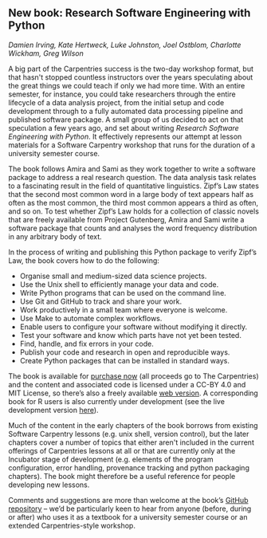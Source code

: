## New book: Research Software Engineering with Python

*Damien Irving, Kate Hertweck, Luke Johnston, Joel Ostblom, Charlotte Wickham, Greg Wilson*

A big part of the Carpentries success is the two-day workshop format,
but that hasn't stopped countless instructors over the years speculating
about the great things we could teach if only we had more time.
With an entire semester, for instance,
you could take researchers through the entire lifecycle of a data analysis project,
from the initial setup and code development
through to a fully automated data processing pipeline and published software package.
A small group of us decided to act on that speculation a few years ago,
and set about writing *Research Software Engineering with Python*.
It effectively represents our attempt at lesson materials for a Software Carpentry workshop
that runs for the duration of a university semester course. 

The book follows Amira and Sami as they work together to write a software package to address a real research question.
The data analysis task relates to a fascinating result in the field of quantitative linguistics.
Zipf’s Law states that the second most common word in a large body of text appears half as often as the most common,
the third most common appears a third as often, and so on.
To test whether Zipf’s Law holds for a collection of classic novels that are freely available from Project Gutenberg,
Amira and Sami write a software package that counts and analyses the word frequency distribution in any arbitrary body of text.

In the process of writing and publishing this Python package to verify Zipf’s Law, the book covers how to do the following:

- Organise small and medium-sized data science projects.
- Use the Unix shell to efficiently manage your data and code.
- Write Python programs that can be used on the command line.
- Use Git and GitHub to track and share your work.
- Work productively in a small team where everyone is welcome.
- Use Make to automate complex workflows.
- Enable users to configure your software without modifying it directly.
- Test your software and know which parts have not yet been tested.
- Find, handle, and fix errors in your code.
- Publish your code and research in open and reproducible ways.
- Create Python packages that can be installed in standard ways.

The book is available for
[purchase now](https://www.routledge.com/Research-Software-Engineering-with-Python-Building-software-that-makes/Irving-Hertweck-Johnston-Ostblom-Wickham-Wilson/p/book/9780367698324)
(all proceeds go to The Carpentries)
and the content and associated code is licensed under a CC-BY 4.0 and MIT License,
so there’s also a freely available [web version](https://merely-useful.tech/py-rse/).
A corresponding book for R users is also currently under development
(see the live development version [here](https://merely-useful.tech/r-rse/)).

Much of the content in the early chapters of the book borrows from existing Software Carpentry lessons (e.g. unix shell, version control),
but the later chapters cover a number of topics that either aren't included in the current offerings of Carpentries lessons at all
or that are currently only at the Incubator stage of development
(e.g. elements of the program configuration, error handling, provenance tracking and python packaging chapters).
The book might therefore be a useful reference for people developing new lessons. 

Comments and suggestions are more than welcome at the book’s [GitHub repository](https://github.com/merely-useful/py-rse) –
we’d be particularly keen to hear from anyone (before, during or after)
who uses it as a textbook for a university semester course or an extended Carpentries-style workshop. 
